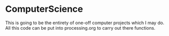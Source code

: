 # ComputerScience
This is going to be the entirety of one-off computer projects which I may do. All this code can be put into processing.org to carry out there functions.
